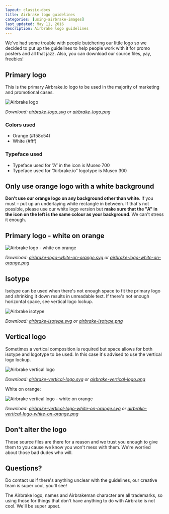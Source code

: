 ```yaml
---
layout: classic-docs
title: Airbrake logo guidelines
categories: [using-airbrake-images]
last_updated: May 11, 2016
description: Airbrake logo guidelines
---
```


We've had some trouble with people butchering our little logo so we decided to
put up the guidelines to help people work with it for promo posters and all that
jazz. Also, you can download our source files, yay, freebies!

## Primary logo
This is the primary Airbrake.io logo to be used in the majority of marketing and
promotional cases.

![Airbrake logo](/docs/assets/img/logos/airbrake-logo.svg)

_Download: [airbrake-logo.svg](/docs/assets/img/logos/airbrake-logo.svg) or
[airbrake-logo.png](/docs/assets/img/logos/airbrake-logo.png)_

### Colors used
- Orange (#f58c54)
- White (#fff)

### Typeface used
- Typeface used for ”A” in the icon is Museo 700
- Typeface used for “Airbrake.io” logotype is Museo 300

## Only use orange logo with a white background
**Don't use our orange logo on any background other than white**. If you
must – put up an underlaying white rectangle in between. If that's not possible,
please use our white logo version but **make sure that the "A" in the
icon on the left is the same colour as your background**. We can't stress it
enough.

## Primary logo - white on orange
![Airbrake logo - white on orange](/docs/assets/img/logos/airbrake-logo-white-on-orange.svg)

_Download: [airbrake-logo-white-on-orange.svg](/docs/assets/img/logos/airbrake-logo-white-on-orange.svg)
or [airbrake-logo-white-on-orange.png](/docs/assets/img/logos/airbrake-logo-white-on-orange.png)_

## Isotype
Isotype can be used when there's not enough space to fit the primary logo and
shrinking it down results in unreadable text. If there's not enough horizontal
space, see vertical logo lockup.

![Airbrake isotype](/docs/assets/img/logos/airbrake-isotype.svg)

_Download: [airbrake-isotype.svg](/docs/assets/img/logos/airbrake-isotype.svg) or
[airbrake-isotype.png](/docs/assets/img/logos/airbrake-isotype.png)_

## Vertical logo
Sometimes a vertical composition is required but space allows for both isotype
and logotype to be used. In this case it's advised to use the vertical logo lockup.

![Airbrake vertical logo](/docs/assets/img/logos/airbrake-vertical-logo.svg)

_Download: [airbrake-vertical-logo.svg](/docs/assets/img/logos/airbrake-vertical-logo.svg)
or [airbrake-vertical-logo.png](/docs/assets/img/logos/airbrake-vertical-logo.png)_

White on orange:

![Airbrake vertical logo - white on orange](/docs/assets/img/logos/airbrake-vertical-logo-white-on-orange.svg)

_Download: [airbrake-vertical-logo-white-on-orange.svg](/docs/assets/img/logos/airbrake-vertical-logo-white-on-orange.svg)
or [airbrake-vertical-logo-white-on-orange.png](/docs/assets/img/logos/airbrake-vertical-logo-white-on-orange.png)_

## Don't alter the logo
Those source files are there for a reason and we trust you enough to give them
to you cause we know you won't mess with them. We're worried about those bad dudes
who will.

## Questions?
Do contact us if there's anything unclear with the guidelines, our creative
team is super cool, you'll see!

The Airbrake logo, names and Airbrakeman character are all trademarks, so using
those for things that don't have anything to do with Airbrake is not cool. We'll
be super upset.
